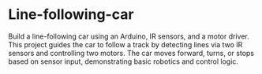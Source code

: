 # Line-following-car
Build a line-following car using an Arduino, IR sensors, and a motor driver. This project guides the car to follow a track by detecting lines via two IR sensors and controlling two motors. The car moves forward, turns, or stops based on sensor input, demonstrating basic robotics and control logic.
